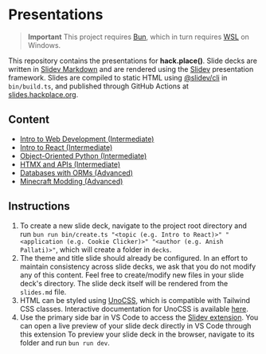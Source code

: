 # Presentations

> **Important**
> This project requires [Bun](https://bun.sh/), which in turn requires [WSL](https://learn.microsoft.com/en-us/windows/wsl/install) on Windows.

This repository contains the presentations for **hack.place()**. Slide decks are written in [Slidev Markdown](https://sli.dev/guide/syntax.html) and are rendered using the [Slidev](https://sli.dev/) presentation framework. Slides are compiled to static HTML using [@slidev/cli](https://sli.dev/guide/install.html#command-line-interface-cli) in `bin/build.ts`, and published through GitHub Actions at [slides.hackplace.org](https://slides.hackplace.org).

## Content

- [Intro to Web Development (Intermediate)](https://slides.hackplace.org/intro-to-html-css-js)
- [Intro to React (Intermediate)](https://slides.hackplace.org/intro-to-react)
- [Object-Oriented Python (Intermediate)](https://slides.hackplace.org/object-oriented-python)
- [HTMX and APIs (Intermediate)](https://slides.hackplace.org/htmx-and-apis)
- [Databases with ORMs (Advanced)](https://slides.hackplace.org/databases-with-orms)
- [Minecraft Modding (Advanced)](https://slides.hackplace.org/minecraft-modding)

## Instructions

1. To create a new slide deck, navigate to the project root directory and run `bun run bin/create.ts "<topic (e.g. Intro to React)>" "<application (e.g. Cookie Clicker)>" "<author (e.g. Anish Pallati)>"`, which will create a folder in `decks`.
2. The theme and title slide should already be configured. In an effort to maintain consistency across slide decks, we ask that you do not modify any of this content. Feel free to create/modify new files in your slide deck's directory. The slide deck itself will be rendered from the `slides.md` file.
3. HTML can be styled using [UnoCSS](https://sli.dev/custom/config-unocss.html), which is compatible with Tailwind CSS classes. Interactive documentation for UnoCSS is available [here](https://unocss.dev/interactive/).
4. Use the primary side bar in VS Code to access the [Slidev extension](https://marketplace.visualstudio.com/items?itemName=antfu.slidev). You can open a live preview of your slide deck directly in VS Code through this extension To preview your slide deck in the browser, navigate to its folder and run `bun run dev`.
